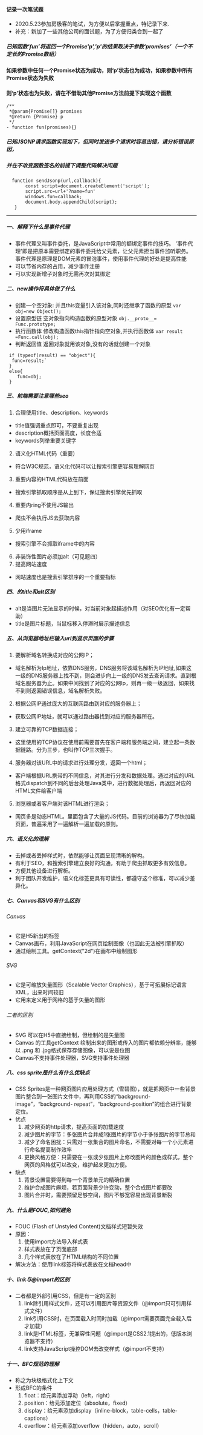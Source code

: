 #### 记录一次笔试题
* 2020.5.23参加房极客的笔试，为方便以后掌握重点，特记录下来.
* 补充：新加了一些其他公司的面试题，为了方便归类合到一起了
##### 已知函数‘fun’将返回一个Promise'p','p'的结果取决于参数‘promises’（一个不定长的Promise数组）
#### 如果参数中任何一个Promise状态为成功，则‘p’状态也为成功，如果参数中所有Promise状态为失败
#### 则‘p’状态也为失败，请在不借助其他Promise方法前提下实现这个函数
  ```
  /**
   *@param{Promise[]} promises
   *@return {Promise} p
   */
- function fun(promises){}
```
##### 已知JSONP请求函数实现如下，但同时发送多个请求时容易出错，请分析错误原因，
##### 并在不改变函数签名的前提下调整代码解决问题
 ```
   function sendJsonp(url,callback){
        const script=document.createElement('script');
        script.src=url+'?name=fun'
        windows.fun=callback;
        document.body.appendChild(script);
    }
```    
----
##### 一、解释下什么是事件代理
-  事件代理又叫事件委托，是JavaScript中常用的额绑定事件的技巧。
'事件代理'即是把原本需要绑定的事件委托给父元素，让父元素担当事件监听职务。
事件代理是原理是DOM元素的冒泡事件，使用事件代理的好处是提高性能
-  可以节省内存的占用，减少事件注册
-  可以实现新增子对象时无需再次对其绑定
##### 二、new操作符具体做了什么
-  创建一个空对象: 并且this变量引入该对象,同时还继承了函数的原型
`var obj=new Object();`
-  设置原型链 空对象指向构造函数的原型对象
`obj.__proto__= Func.prototype;`
-  执行函数体 修改构造函数this指针指向空对象,并执行函数体
`var result =Func.call(obj);`
-  判断返回值 返回对象就用该对象,没有的话就创建一个对象
```
 if (typeof(result) == "object"){
  func=result;`
 }
 else{
    func=obj;
 }
```
##### 三、前端需要注意哪些seo  
 1. 合理使用title、description、keywords
- title值强调重点即可，不要重复出现
- description概括页面高度，长度合适
- keywords列举重要关键字
 2. 语义化HTML代码（重要）
- 符合W3C规范，语义化代码可以让搜索引擎更容易理解网页
 3. 重要内容的HTML代码放在前面
- 搜索引擎抓取顺序是从上到下，保证搜索引擎优先抓取
 4. 重要内ring不使用JS输出
- 爬虫不会执行JS去获取内容
 5. 少用iframe
- 搜索引擎不会抓取iframe中的内容
 6. 非装饰性图片必须加alt（可见题四）
 7. 提高网站速度
- 网站速度也是搜索引擎排序的一个重要指标
##### 四、<img>的title和alt区别 
- alt是当图片无法显示的时候，对当前对象起描述作用（对SEO优化有一定帮助）
- title是图片标题，当鼠标移入停滞时展示描述信息
##### 五、从浏览器地址栏输入url到显示页面的步骤   
 1. 要解析域名转换成对应的公网IP；
- 域名解析为Ip地址，依靠DNS服务，DNS服务将该域名解析为IP地址,如果这一级的DNS服务器上找不到，则会进步向上一级的DNS发去查询请求。直到根域名服务器为止。如果中间找到了对应的公网Ip，则再一级一级返回，如果找不到则返回错误信息，域名解析失败。
 2. 根据公网IP通过庞大的互联网路由到对应的服务器上；
- 获取公网IP地址，就可以通过路由器找到对应的服务器所在。
 3. 建立可靠的TCP数据连接；
-  这里使用的TCP协议在使用前需要首先在客户端和服务端之间，建立起一条数据链路。分为三步，也叫作TCP三次握手。
 4. 服务器对该URL中的请求进行处理分发，返回一个html；
- 客户端根据URL携带的不同信息，对其进行分发和数据处理。通过对应的URL格式dispatch到不同的后台处理Java类中，进行数据处理后，再返回对应的HTML文件给客户端
 5. 浏览器或者客户端对该HTML进行渲染；
- 网页多是动态HTML。里面包含了大量的JS代码。目前的浏览器为了尽快加载页面，普遍采用了一遍解析一遍加载的原则。
##### 六、语义化的理解    
- 去掉或者丢掉样式时，依然能够让页面呈现清晰的解构。
- 有利于SEO，和搜索引擎建立良好的沟通，有助于爬虫抓取更多有效信息。
- 方便其他设备进行解析。
- 利于团队开发维护，语义化标签更具有可读性，都遵守这个标准，可以减少差异化。
##### 七、Canvas和SVG有什么区别 
###### Canvas
- 它是H5新出的标签<canvas></canvas>
- Canvas画布，利用JavaScript在网页绘制图像（也因此无法被引擎抓取）
- 通过绘制工具。getContext("2d")在画布中绘制图形
###### SVG
- 它是可缩放矢量图形（Scalable Vector Graphics），基于可拓展标记语言XML，出来时间较旧
- 它用来定义用于网格的基于矢量的图形
###### 二者的区别
- SVG 可以在H5中直接绘制，但绘制的是矢量图
- Canvas 的工具getContext 绘制出来的图形或传入的图片都依赖分辨率，能够以 .png 和 .jpg格式保存存储图像，可以说是位图
- Canvas不支持事件处理器，SVG支持事件处理器
##### 八、css sprite是什么有什么优缺点 
- CSS Sprites是一种网页图片应用处理方式（雪碧图），就是把网页中一些背景图片整合到一张图片文件中，再利用CSS的“background-image”，“background- repeat”，“background-position”的组合进行背景定位。
- 优点
   1. 减少网页的http请求，提高页面的加载速度
   2. 减少图片的字节：多张图片合并成1张图片的字节小于多张图片的字节总和
   3. 减少了命名困扰：只需对一张集合的图片命名，不需要对每一个小元素进行命名提高制作效率
   4. 更换风格方便：只需要在一张或少张图片上修改图片的颜色或样式，整个网页的风格就可以改变，维护起来更加方便。
- 缺点
   1. 背景设置需要得到每一个背景单元的精确位置
   2. 维护合成图片麻烦，若页面背景少许变动，整个合成图片都要改
   3. 图片合并时，需要预留足够空间，图片不够宽容易出现背景断裂
##### 九、什么是FOUC,如何避免
- FOUC (Flash of Unstyled Content)文档样式短暂失效
- 原因：
   1. 使用import方法导入样式表
   2. 样式表放在了页面底部
   3. 几个样式表放在了HTML结构的不同位置
- 解决方法：使用link标签将样式表放在文档head中
##### 十、link与@import的区别 
- 二者都是外部引用CSS，但是有一定的区别
   1. link除引用样式文件，还可以引用图片等资源文件（@import只可引用样式文件）
   2. link引用CSS时，在页面载入时同时加载（@import需要页面完全载入后才加载）
   3. link是HTML标签，无兼容性问题（@import是CSS2.1提出的，低版本浏览器不支持）
   4. link支持JavaScript操控DOM去改变样式（@import不支持）
##### 十一、BFC规范的理解 
- 称之为块级格式化上下文
- 形成BFC的条件
   1. float：给元素添加浮动（left，right）
   2. position：给元添加定位（absolute，fixed）
   3. display：给元素添加display（inline-block，table-cells，table-captions）
   4. overflow：给元素添加overflow（hidden，auto，scroll）